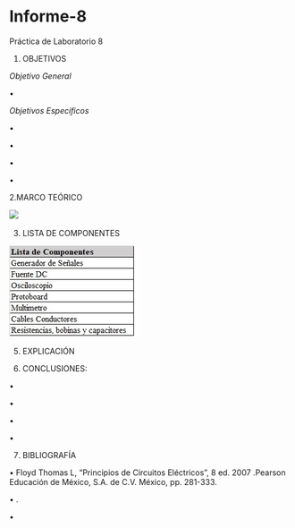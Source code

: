 # Informe-8
Práctica de Laboratorio 8

1. OBJETIVOS

_Objetivo General_

•  


_Objetivos Específicos_

• 

• 

• 

• 


2.MARCO TEÓRICO

![](img/marco.jpg)

3. LISTA DE COMPONENTES

![](img/componentes.jpg)

5. EXPLICACIÓN 


6. CONCLUSIONES:

•	

• 

• 

• 

 
7. BIBLIOGRAFÍA

• Floyd Thomas L, “Principios de Circuitos Eléctricos”, 8 ed. 2007 .Pearson Educación de México, S.A. de C.V. México, pp. 281-333.

• .

• 
